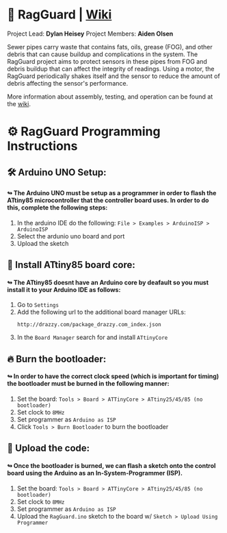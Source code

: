 # 🚽 RagGuard | [Wiki](https://github.com/OPEnSLab-OSU/RagGuard/wiki)
Project Lead: **Dylan Heisey**
Project Members: **Aiden Olsen**

Sewer pipes carry waste that contains fats, oils, grease (FOG), and other debris that can cause buildup and complications in the system. The RagGuard project aims to protect sensors in these pipes from FOG and debris buildup that can affect the integrity of readings. Using a motor, the RagGuard periodically shakes itself and the sensor to reduce the amount of debris affecting the sensor's performance.

More information about assembly, testing, and operation can be found at the [wiki](https://github.com/OPEnSLab-OSU/RagGuard/wiki).

# ⚙️ RagGuard Programming Instructions

## 🛠️ Arduino UNO Setup:
#### ↬ The Arduino UNO must be setup as a programmer in order to flash the ATtiny85 microcontroller that the controller board uses. In order to do this, complete the following steps:

1. In the arduino IDE do the following: `File > Examples > ArduinoISP > ArduinoISP`
2. Select the ardunio uno board and port
3. Upload the sketch

## 💾 Install ATtiny85 board core:
#### ↬ The ATtiny85 doesnt have an Arduino core by deafault so you must install it to your Arduino IDE as follows:

1. Go to `Settings`
2. Add the following url to the additional board manager URLs:
   ```
   http://drazzy.com/package_drazzy.com_index.json
   ```
3. In the `Board Manager` search for and install `ATtinyCore`

## 🔥 Burn the bootloader:
#### ↬ In order to have the correct clock speed (which is important for timing) the bootloader must be burned in the following manner:

1. Set the board: `Tools > Board > ATTinyCore > ATtiny25/45/85 (no bootloader)`
2. Set clock to `8MHz`
3. Set programmer as `Arduino as ISP`
4. Click `Tools > Burn Bootloader` to burn the bootloader

## 🚀 Upload the code:
#### ↬ Once the bootloader is burned, we can flash a sketch onto the control board using the Arduino as an In-System-Programmer (ISP).

1. Set the board: `Tools > Board > ATTinyCore > ATtiny25/45/85 (no bootloader)`
2. Set clock to `8MHz`
3. Set programmer as `Arduino as ISP`
4. Upload the `RagGuard.ino` sketch to the board w/ `Sketch > Upload Using Programmer`

